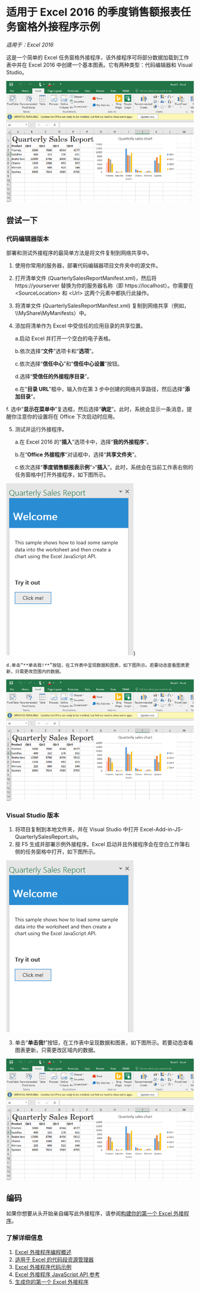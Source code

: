 # <a name="quarterly-sales-report-task-pane-add-in-sample-for-excel-2016"></a>适用于 Excel 2016 的季度销售额报表任务窗格外接程序示例

_适用于：Excel 2016_

这是一个简单的 Excel 任务窗格外接程序，该外接程序可将部分数据加载到工作表中并在 Excel 2016 中创建一个基本图表。它有两种类型：代码编辑器和 Visual Studio。

![季度销售报表示例](../Images/QuarterlySalesReport_report.PNG)

## <a name="try-it-out"></a>尝试一下
### <a name="code-editor-version"></a>代码编辑器版本

部署和测试外接程序的最简单方法是将文件复制到网络共享中。

1.  使用你常用的服务器，部署代码编辑器项目文件夹中的源文件。
2.  打开清单文件 (QuarterlySalesReportManifest.xml)，然后将 https://yourserver 替换为你的服务器名称（即 https://localhost）。你需要在 \<SourceLocation\> 和 \<Url\> 这两个元素中都执行此操作。
3.  将清单文件 (QuarterlySalesReportManifest.xml) 复制到网络共享（例如，\\\MyShare\MyManifests）中。
4.  添加将清单作为 Excel 中受信任的应用目录的共享位置。

    a.启动 Excel 并打开一个空白的电子表格。

    b.依次选择“**文件**”选项卡和“**选项**”。

    c.依次选择“**信任中心**”和“**信任中心设置**”按钮。

    d.选择“**受信任的外接程序目录**”。

    e.在“**目录 URL**”框中，输入你在第 3 步中创建的网络共享路径，然后选择“**添加目录**”。

   f.  选中“**显示在菜单中**”复选框，然后选择“**确定**”。此时，系统会显示一条消息，提醒你注意你的设置将在 Office 下次启动时应用。

5.  测试并运行外接程序。

    a.在 Excel 2016 的“**插入**”选项卡中，选择“**我的外接程序**”。

    b.在“**Office 外接程序**”对话框中，选择“**共享文件夹**”。

    c.依次选择“**季度销售额报表示例**”>“**插入**”。此时，系统会在当前工作表右侧的任务窗格中打开外接程序，如下图所示。

  ![季度销售报表示例](../Images/QuarterlySalesReport_taskpane.PNG))

    d.单击“**单击我!**”按钮，在工作表中呈现数据和图表，如下图所示。若要动态查看图表更新，只需更改范围内的数据。

  ![季度销售报表示例](../Images/QuarterlySalesReport_report.PNG)

### <a name="visual-studio-version"></a>Visual Studio 版本
1.  将项目复制到本地文件夹，并在 Visual Studio 中打开 Excel-Add-in-JS-QuarterlySalesReport.sln。
2.  按 F5 生成并部署示例外接程序。Excel 启动并且外接程序会在空白工作簿右侧的任务窗格中打开，如下图所示。

  ![季度销售报表示例](../Images/QuarterlySalesReport_taskpane.PNG)

3. 单击“**单击我!**”按钮，在工作表中呈现数据和图表，如下图所示。若要动态查看图表更新，只需更改区域内的数据。

  ![季度销售报表示例](../Images/QuarterlySalesReport_report.PNG)

## <a name="code-it"></a>编码

如果你想要从头开始亲自编写此外接程序，请参阅[构建你的第一个 Excel 外接程序](https://github.com/OfficeDev/office-js-docs/blob/master/excel/build-your-first-excel-add-in.md)。


### <a name="learn-more"></a>了解详细信息


1.  [Excel 外接程序编程概述](https://github.com/OfficeDev/office-js-docs/blob/master/excel/excel-add-ins-programming-overview.md)
2.  [适用于 Excel 的代码段资源管理器](http://officesnippetexplorer.azurewebsites.net/#/snippets/excel)
3.  [Excel 外接程序代码示例](https://github.com/OfficeDev/office-js-docs/blob/master/excel/excel-add-ins-code-samples.md)
4.  [Excel 外接程序 JavaScript API 参考](https://github.com/OfficeDev/office-js-docs/blob/master/excel/excel-add-ins-javascript-reference.md)
5.  [生成你的第一个 Excel 外接程序](https://github.com/OfficeDev/office-js-docs/blob/master/excel/build-your-first-excel-add-in.md)